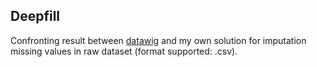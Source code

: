 <h2>Deepfill</h2>
Confronting result between <a href="https://github.com/awslabs/datawig">datawig</a> and my own solution for imputation missing values in raw dataset (format supported: .csv).
